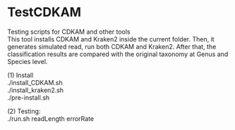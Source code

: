 # TestCDKAM
Testing scripts for CDKAM and other tools\
This tool installs CDKAM and Kraken2 inside the current folder. Then, it generates simulated read, run both CDKAM and Kraken2. After that, the classification results are compared with the original taxonomy at Genus and Species level.

(1) Install\
./install_CDKAM.sh\
./install_kraken2.sh\
./pre-install.sh

(2) Testing:\
./run.sh readLength errorRate
